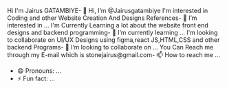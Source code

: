 Hi I'm Jairus GATAMBIYE- 👋 Hi, I’m @Jairusgatambiye
I'm interested in Coding and other Website Creation And Designs References- 👀 I’m interested in ...
I'm Currently Learning a lot about the website front end designs and backend programming- 🌱 I’m currently learning ...
I'm looking to collaborate on UI/UX Designs using figma,react JS,HTML,CSS and other backend Programs- 💞️ I’m looking to collaborate on ...
You Can Reach me through my E-mail  which is stonejairus@gmail.com- 📫 How to reach me ...
- 😄 Pronouns: ...
- ⚡ Fun fact: ...

<!---
Jairusgatambiye/Jairusgatambiye is a ✨ special ✨ repository because its `README.md` (this file) appears on your GitHub profile.
You can click the Preview link to take a look at your changes.
--->
